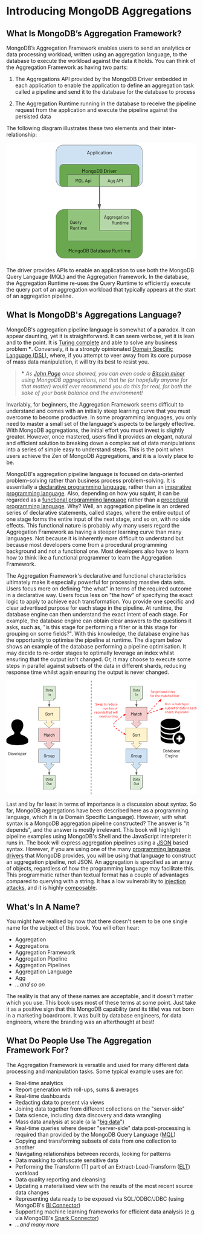 # Introducing MongoDB Aggregations

## What Is MongoDB’s Aggregation Framework?

MongoDB’s Aggregation Framework enables users to send an analytics or data processing workload, written using an aggregation language, to the database to execute the workload against the data it holds. You can think of the Aggregation Framework as having two parts:

 1. The Aggregations API provided by the MongoDB Driver embedded in each application to enable the application to define an aggregation task called a pipeline and send it to the database for the database to process
 
 2. The Aggregation Runtime running in the database to receive the pipeline request from the application and execute the pipeline against the persisted data

The following diagram illustrates these two elements and their inter-relationship:

![MongoDB Aggregation Framework components - Driver API and Database Aggregation Runtime](./pics/aggregation-components.png)

The driver provides APIs to enable an application to use both the MongoDB Query Language (MQL) and the Aggregation framework. In the database, the Aggregation Runtime re-uses the Query Runtime to efficiently execute the query part of an aggregation workload that typically appears at the start of an aggregation pipeline.


## What Is MongoDB's Aggregations Language?

MongoDB's aggregation pipeline language is somewhat of a paradox. It can appear daunting, yet it is straightforward. It can seem verbose, yet it is lean and to the point. It is [Turing complete](https://en.wikipedia.org/wiki/Turing_completeness) and able to solve any business problem __*__. Conversely, it is a strongly opinionated [Domain Specific Language (DSL)](https://en.wikipedia.org/wiki/Domain-specific_language), where, if you attempt to veer away from its core purpose of mass data manipulation, it will try its best to resist you.

> __*__ _As [John Page](http://ilearnasigoalong.blogspot.com/) once showed, you can even code a [Bitcoin miner](https://github.com/johnlpage/MongoAggMiner) using MongoDB aggregations, not that he (or hopefully anyone for that matter) would ever recommend you do this for real, for both the sake of your bank balance and the environment!_

Invariably, for beginners, the Aggregation Framework seems difficult to understand and comes with an initially steep learning curve that you must overcome to become productive. In some programming languages, you only need to master a small set of the language's aspects to be largely effective. With MongoDB aggregations, the initial effort you must invest is slightly greater. However, once mastered, users find it provides an elegant, natural and efficient solution to breaking down a complex set of data manipulations into a series of simple easy to understand steps. This is the point when users achieve the Zen of MongoDB Aggregations, and it is a lovely place to be.

MongoDB's aggregation pipeline language is focused on data-oriented problem-solving rather than business process problem-solving. It is essentially a [declarative programming language](https://en.wikipedia.org/wiki/Declarative_programming), rather than an [imperative programming language](https://en.wikipedia.org/wiki/Imperative_programming). Also, depending on how you squint, it can be regarded as a [functional programming language](https://en.wikipedia.org/wiki/Functional_programming) rather than a [procedural programming language](https://en.wikipedia.org/wiki/Procedural_programming). Why? Well, an aggregation pipeline is an ordered series of declarative statements, called stages, where the entire output of one stage forms the entire input of the next stage, and so on, with no side effects. This functional nature is probably why many users regard the Aggregation Framework as having a steeper learning curve than many languages. Not because it is inherently more difficult to understand but because most developers come from a procedural programming background and not a functional one. Most developers also have to learn how to think like a functional programmer to learn the Aggregation Framework.

The Aggregation Framework's declarative and functional characteristics ultimately make it especially powerful for processing massive data sets. Users focus more on defining "the what" in terms of the required outcome in a declarative way. Users focus less on "the how" of specifying the exact logic to apply to achieve each transformation. You provide one specific and clear advertised purpose for each stage in the pipeline. At runtime, the database engine can then understand the exact intent of each stage. For example, the database engine can obtain clear answers to the questions it asks, such as, "is this stage for performing a filter or is this stage for grouping on some fields?". With this knowledge, the database engine has the opportunity to optimise the pipeline at runtime. The diagram below shows an example of the database performing a pipeline optimisation. It may decide to re-order stages to optimally leverage an index whilst ensuring that the output isn't changed. Or, it may choose to execute some steps in parallel against subsets of the data in different shards, reducing response time whilst again ensuring the output is never changed.

![MongoDB Aggregation Framework developer vs database engine optimizations comparison](./pics/optimise.png)

Last and by far least in terms of importance is a discussion about syntax. So far, MongoDB aggregations have been described here as a programming language, which it is (a Domain Specific Language). However, with what syntax is a MongoDB aggregation pipeline constructed? The answer is "it depends", and the answer is mostly irrelevant. This book will highlight pipeline examples using MongoDB's Shell and the JavaScript interpreter it runs in. The book will express aggregation pipelines using a [JSON](https://en.wikipedia.org/wiki/JSON) based syntax. However, if you are using one of the many [programming language drivers](https://docs.mongodb.com/drivers/) that MongoDB provides, you will be using that language to construct an aggregation pipeline, not JSON. An aggregation is specified as an array of objects, regardless of how the programming language may facilitate this. This programmatic rather than textual format has a couple of advantages compared to querying with a string. It has a low vulnerability to [injection attacks](https://en.wikipedia.org/wiki/SQL_injection), and it is highly [composable](https://en.wikipedia.org/wiki/Composability).


## What's In A Name?

You might have realised by now that there doesn't seem to be one single name for the subject of this book. You will often hear:

* Aggregation
* Aggregations
* Aggregation Framework
* Aggregation Pipeline
* Aggregation Pipelines
* Aggregation Language
* Agg
* _...and so on_

The reality is that any of these names are acceptable, and it doesn't matter which you use. This book uses most of these terms at some point. Just take it as a positive sign that this MongoDB capability (and its title) was not born in a marketing boardroom. It was built by database engineers, for data engineers, where the branding was an afterthought at best!


## What Do People Use The Aggregation Framework For?

The Aggregation Framework is versatile and used for many different data processing and manipulation tasks. Some typical example uses are for:

* Real-time analytics
* Report generation with roll-ups, sums & averages
* Real-time dashboards
* Redacting data to present via views
* Joining data together from different collections on the "server-side"
* Data science, including data discovery and data wrangling
* Mass data analysis at scale (a la "[big data](https://en.wikipedia.org/wiki/Big_data)")
* Real-time queries where deeper "server-side" data post-processing is required than provided by the MongoDB Query Language ([MQL](https://docs.mongodb.com/manual/crud/))
* Copying and transforming subsets of data from one collection to another
* Navigating relationships between records, looking for patterns
* Data masking to obfuscate sensitive data
* Performing the Transform (T) part of an Extract-Load-Transform ([ELT](https://en.wikipedia.org/wiki/Extract,_load,_transform)) workload
* Data quality reporting and cleansing
* Updating a materialised view with the results of the most recent source data changes
* Representing data ready to be exposed via SQL/ODBC/JDBC (using MongoDB's [BI Connector](https://docs.mongodb.com/bi-connector/))
* Supporting machine learning frameworks for efficient data analysis (e.g. via MongoDB's [Spark Connector](https://docs.mongodb.com/spark-connector))
* _...and many more_

